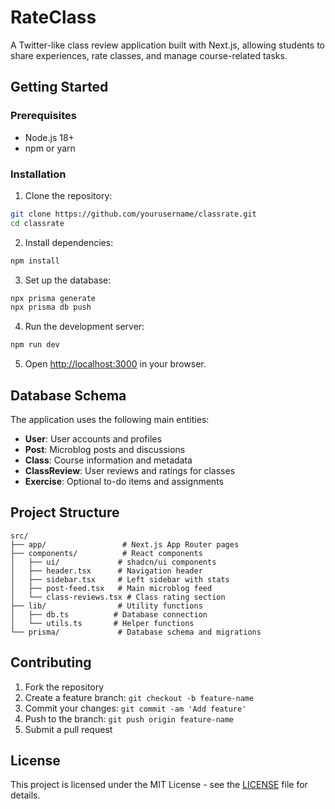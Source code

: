 # RateClass

A Twitter-like class review application built with Next.js, allowing students to share experiences, rate classes, and manage course-related tasks.

## Getting Started

### Prerequisites

- Node.js 18+ 
- npm or yarn

### Installation

1. Clone the repository:
```bash
git clone https://github.com/yourusername/classrate.git
cd classrate
```

2. Install dependencies:
```bash
npm install
```

3. Set up the database:
```bash
npx prisma generate
npx prisma db push
```

4. Run the development server:
```bash
npm run dev
```

5. Open [http://localhost:3000](http://localhost:3000) in your browser.

## Database Schema

The application uses the following main entities:

- **User**: User accounts and profiles
- **Post**: Microblog posts and discussions
- **Class**: Course information and metadata
- **ClassReview**: User reviews and ratings for classes
- **Exercise**: Optional to-do items and assignments

## Project Structure

```
src/
├── app/                 # Next.js App Router pages
├── components/          # React components
│   ├── ui/             # shadcn/ui components
│   ├── header.tsx      # Navigation header
│   ├── sidebar.tsx     # Left sidebar with stats
│   ├── post-feed.tsx   # Main microblog feed
│   └── class-reviews.tsx # Class rating section
├── lib/                # Utility functions
│   ├── db.ts          # Database connection
│   └── utils.ts       # Helper functions
└── prisma/             # Database schema and migrations
```

## Contributing

1. Fork the repository
2. Create a feature branch: `git checkout -b feature-name`
3. Commit your changes: `git commit -am 'Add feature'`
4. Push to the branch: `git push origin feature-name`
5. Submit a pull request

## License

This project is licensed under the MIT License - see the [LICENSE](LICENSE) file for details.
